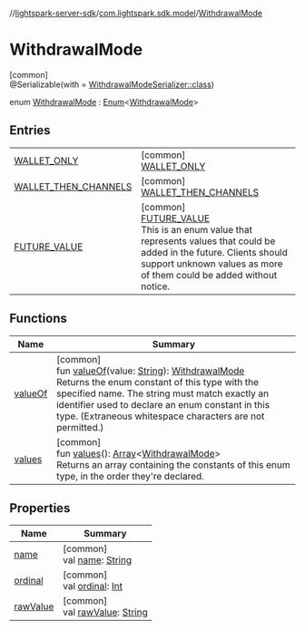 //[lightspark-server-sdk](../../../index.md)/[com.lightspark.sdk.model](../index.md)/[WithdrawalMode](index.md)

# WithdrawalMode

[common]\
@Serializable(with = [WithdrawalModeSerializer::class](../-withdrawal-mode-serializer/index.md))

enum [WithdrawalMode](index.md) : [Enum](https://kotlinlang.org/api/latest/jvm/stdlib/kotlin/-enum/index.html)&lt;[WithdrawalMode](index.md)&gt;

## Entries

| | |
|---|---|
| [WALLET_ONLY](-w-a-l-l-e-t_-o-n-l-y/index.md) | [common]<br>[WALLET_ONLY](-w-a-l-l-e-t_-o-n-l-y/index.md) |
| [WALLET_THEN_CHANNELS](-w-a-l-l-e-t_-t-h-e-n_-c-h-a-n-n-e-l-s/index.md) | [common]<br>[WALLET_THEN_CHANNELS](-w-a-l-l-e-t_-t-h-e-n_-c-h-a-n-n-e-l-s/index.md) |
| [FUTURE_VALUE](-f-u-t-u-r-e_-v-a-l-u-e/index.md) | [common]<br>[FUTURE_VALUE](-f-u-t-u-r-e_-v-a-l-u-e/index.md)<br>This is an enum value that represents values that could be added in the future. Clients should support unknown values as more of them could be added without notice. |

## Functions

| Name | Summary |
|---|---|
| [valueOf](value-of.md) | [common]<br>fun [valueOf](value-of.md)(value: [String](https://kotlinlang.org/api/latest/jvm/stdlib/kotlin/-string/index.html)): [WithdrawalMode](index.md)<br>Returns the enum constant of this type with the specified name. The string must match exactly an identifier used to declare an enum constant in this type. (Extraneous whitespace characters are not permitted.) |
| [values](values.md) | [common]<br>fun [values](values.md)(): [Array](https://kotlinlang.org/api/latest/jvm/stdlib/kotlin/-array/index.html)&lt;[WithdrawalMode](index.md)&gt;<br>Returns an array containing the constants of this enum type, in the order they're declared. |

## Properties

| Name | Summary |
|---|---|
| [name](../../com.lightspark.sdk.requester/-server-environment/-p-r-o-d/index.md#-372974862%2FProperties%2F-1086033721) | [common]<br>val [name](../../com.lightspark.sdk.requester/-server-environment/-p-r-o-d/index.md#-372974862%2FProperties%2F-1086033721): [String](https://kotlinlang.org/api/latest/jvm/stdlib/kotlin/-string/index.html) |
| [ordinal](../../com.lightspark.sdk.requester/-server-environment/-p-r-o-d/index.md#-739389684%2FProperties%2F-1086033721) | [common]<br>val [ordinal](../../com.lightspark.sdk.requester/-server-environment/-p-r-o-d/index.md#-739389684%2FProperties%2F-1086033721): [Int](https://kotlinlang.org/api/latest/jvm/stdlib/kotlin/-int/index.html) |
| [rawValue](raw-value.md) | [common]<br>val [rawValue](raw-value.md): [String](https://kotlinlang.org/api/latest/jvm/stdlib/kotlin/-string/index.html) |

